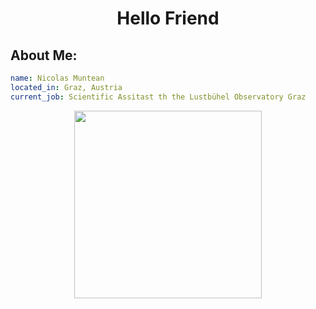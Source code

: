 <h1 align="center">Hello Friend</h1>

## About Me:

```yaml
name: Nicolas Muntean
located_in: Graz, Austria
current_job: Scientific Assitast th the Lustbühel Observatory Graz
```


<p align="center">
  <img src="https://github.com/user-attachments/assets/5e0df9c3-5555-427c-806b-53f6227c39bd" height="300" />
</p>



<!--
**NicoMuntean/NicoMuntean** is a ✨ _special_ ✨ repository because its `README.md` (this file) appears on your GitHub profile.

Here are some ideas to get you started:

- 🔭 I’m currently working on ...
- 🌱 I’m currently learning ...
- 👯 I’m looking to collaborate on ...
- 🤔 I’m looking for help with ...
- 💬 Ask me about ...
- 📫 How to reach me: ...
- 😄 Pronouns: ...
- ⚡ Fun fact: ...
-->
